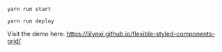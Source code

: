 ```yarn run start```

```yarn run deploy```

Visit the demo here: https://lilynxi.github.io/flexible-styled-components-grid/

